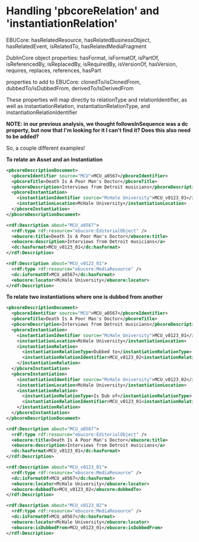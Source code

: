 # Handling 'pbcoreRelation' and 'instantiationRelation'

EBUCore: hasRelatedResource, hasRelatedBusinessObject, hasRelatedEvent, isRelatedTo, hasRelatedMediaFragment

DublinCore object properties: hasFormat, isFormatOf, isPartOf, isReferencedBy, isReplacedBy, isRequiredBy, isVersionOf, hasVersion, requires, replaces, references, hasPart

properties to add to EBUCore: clonedTo/isClonedFrom, dubbedTo/isDubbedFrom, derivedTo/IsDerivedFrom 

These properties will map directly to relationType and relationIdentifier, as well as instantiationRelation, instantiationRelationType, and instantiationRelationIdentifier

**NOTE: in our previous analysis, we thought followsInSequence was a dc property, but now that I'm looking for it I can't find it?  Does this also need to be added?**

So, a couple different examples!

**To relate an Asset and an Instantiation**

```xml
<pbcoreDescriptionDocument>
  <pbcoreIdentifier source="MCU">MCU_a0567</pbcoreIdentifier>
  <pbcoreTitle>Death Is A Poor Man's Doctor</pbcoreTitle>
  <pbcoreDescription>Interviews from Detroit musicians</pbcoreDescription>
  <pbcoreInstantiation>
    <instantiationIdentifier source="McHale University">MCU_v0123_01</instantiationIdentifier>
    <instantiationLocation>McHale University</instantiationLocation>
  </pbcoreInstantiation>
</pbcoreDescriptionDocument>

```

```xml
<rdf:Description about="MCU_a0567">
  <rdf:type rdf:resource="ebucore:EditorialObject" />
  <ebucore:title>Death Is A Poor Man's Doctor</ebucore:title>
  <ebucore:description>Interviews from Detroit musicians</a>
  <dc:hasFormat>MCU_v0123_01</dc:hasFormat>
</rdf:Description>

<rdf:Description about="MCU_v0123_01">
  <rdf:type rdf:resource="ebucore:MediaResource" />
  <dc:isFormatOf>MCU_a0567</dc:hasFormat>
  <ebucore:locator>McHale University</ebucore:locator>
</rdf:Description>
```

**To relate two instantiations where one is dubbed from another**

```xml
<pbcoreDescriptionDocument>
  <pbcoreIdentifier source="MCU">MCU_a0567</pbcoreIdentifier>
  <pbcoreTitle>Death Is A Poor Man's Doctor</pbcoreTitle>
  <pbcoreDescription>Interviews from Detroit musicians</pbcoreDescription>
  <pbcoreInstantiation>
    <instantiationIdentifier source="McHale University">MCU_v0123_01</instantiationIdentifier>
    <instantiationLocation>McHale University</instantiationLocation>
    <instantiationRelation>
      <instantiationRelationType>Dubbed to</instantiationRelationType>
      <instantiationRelationIdentifier>MCU_v0123_02<instantiationRelationIdentifier>
    </instantiationRelation>
  </pbcoreInstantiation>
  <pbcoreInstantiation>
    <instantiationIdentifier source="McHale University">MCU_v0123_02</instantiationIdentifier>
    <instantiationLocation>McHale University</instantiationLocation>
    <instantiationRelation>
      <instantiationRelationType>Is Dub of</instantiationRelationType>
      <instantiationRelationIdentifier>MCU_v0123_01<instantiationRelationIdentifier>
    </instantiationRelation>
  </pbcoreInstantiation>
</pbcoreDescriptionDocument>

```

```xml
<rdf:Description about="MCU_a0567">
  <rdf:type rdf:resource="ebucore:EditorialObject" />
  <ebucore:title>Death Is A Poor Man's Doctor</ebucore:title>
  <ebucore:description>Interviews from Detroit musicians</a>
  <dc:hasFormat>MCU_v0123_01</dc:hasFormat>
</rdf:Description>

<rdf:Description about="MCU_v0123_01">
  <rdf:type rdf:resource="ebucore:MediaResource" />
  <dc:isFormatOf>MCU_a0567</dc:hasFormat>
  <ebucore:locator>McHale University</ebucore:locator>
  <ebucore:dubbedTo>MCU_v0123_02</ebucore:dubbedTo>
</rdf:Description>

<rdf:Description about="MCU_v0123_02">
  <rdf:type rdf:resource="ebucore:MediaResource" />
  <dc:isFormatOf>MCU_a0567</dc:hasFormat>
  <ebucore:locator>McHale University</ebucore:locator>
  <ebucore:isDubbedFrom>MCU_v0123_01</ebucore:isDubbedFrom>
</rdf:Description>
```
